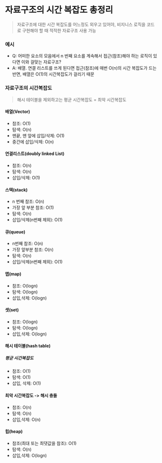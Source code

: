 # 자료구조의 시간 복잡도 총정리

> 자료구조에 대한 시간 복잡도를 어느정도 외우고 있어야, 비지니스 로직을 코드로 구현해야 할 때 적적한 자료구조 사용 가능

### 예시

- Q: 어떠한 요소의 모음에서 n 번째 요소를 계속해서 접근(참조)해야 하는 로직이 있다면 이와 걸맞는 자료구조?
- A: 배열. 연결 리스트를 쓰게 된다면 접근(참조)에 매번 O(n)의 시간 복잡도가 드는 반면, 배열은 O(1)의 시간복잡도가 걸리기 때문

### 자료구조의 시간복잡도

> 해시 테이블을 제외하고는 평균 시간복잡도 = 최악 시간복잡도

#### 배열(Vector)

- 참조: O(1)
- 탐색: O(n)
- 맨끝, 맨 앞에 삽입/삭제: O(1)
- 중간에 삽입/삭제: O(n)

#### 연결리스트(doubly linked List)

- 참조: O(n)
- 탐색: O(n)
- 삽입/삭제: O(1)

#### 스택(stack)

- n 번째 참조: O(n)
- 가장 앞 부분 참조: O(1)
- 탐색: O(n)
- 삽입/삭제(n번째 제외): O(1)

#### 큐(queue)

- n번째 참조: O(n)
- 가장 앞부분 참조: O(n)
- 탐색: O(n)
- 삽입/삭제(n번째 제외): O(1)

#### 맵(map)

- 참조: O(logn)
- 탐색: O(logn)
- 삽입,삭제: O(logn)

#### 셋(set)

- 참조: O(logn)
- 탐색: O(logn)
- 삽입,삭제: O(logn)

#### 해시 테이블(hash table)

##### 평균 시간복잡도

- 참조: O(1)
- 탐색: O(1)
- 삽입, 삭제: O(1)

#### 최악 시간복잡도 -> 해시 충돌

- 참조: O(n)
- 탐색: O(n)
- 삽입,삭제: O(n)

#### 힙(heap)

- 참조(최대 또는 최댓값을 참조): O(1)
- 탐색: O(n)
- 삽입,삭제: O(logn)
